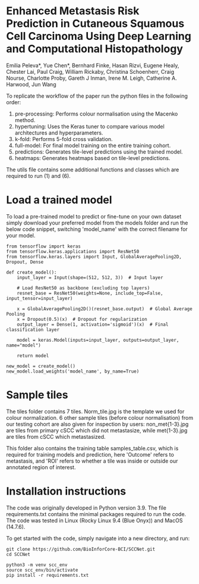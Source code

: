 # Enhanced Metastasis Risk Prediction in Cutaneous Squamous Cell Carcinoma Using Deep Learning and Computational Histopathology 

Emilia Peleva*, Yue Chen*, Bernhard Finke, Hasan Rizvi, Eugene Healy, Chester Lai, Paul Craig, William Rickaby, Christina Schoenherr, Craig Nourse, Charlotte Proby, Gareth J Inman, Irene M. Leigh, Catherine A. Harwood, Jun Wang

To replicate the workflow of the paper run the python files in the following order:

1. pre-processing: Performs colour normalisation using the Macenko method.
2. hypertuning: Uses the Keras tuner to compare various model architectures and hyperparameters.
3. k-fold: Performs 5-fold cross validation. 
4. full-model: For final model training on the entire training cohort.
5. predictions: Generates tile-level predictions using the trained model.
6. heatmaps: Generates heatmaps based on tile-level predictions.

The utils file contains some additional functions and classes which are required to run (1) and (6).


# Load a trained model

To load a pre-trained model to predict or fine-tune on your own dataset simply download your preferred model from the models folder and run the below code snippet, switching 'model_name' with the correct filename for your model.

    from tensorflow import keras
    from tensorflow.keras.applications import ResNet50
    from tensorflow.keras.layers import Input, GlobalAveragePooling2D, Dropout, Dense
    
    def create_model():
        input_layer = Input(shape=(512, 512, 3))  # Input layer
    
        # Load ResNet50 as backbone (excluding top layers)
        resnet_base = ResNet50(weights=None, include_top=False, input_tensor=input_layer)
    
        x = GlobalAveragePooling2D()(resnet_base.output)  # Global Average Pooling
        x = Dropout(0.5)(x)  # Dropout for regularization
        output_layer = Dense(1, activation='sigmoid')(x)  # Final classification layer
    
        model = keras.Model(inputs=input_layer, outputs=output_layer, name="model")
    
        return model

    new_model = create_model()
    new_model.load_weights('model_name', by_name=True)

# Sample tiles

The tiles folder contains 7 tiles. Norm_tile.jpg is the template we used for colour normalization. 6 other sample tiles (before colour normalisation) from our testing cohort are also given for inspection by users: non_met{1-3}.jpg are tiles from primary cSCC which did not metastasize, while met{1-3}.jpg are tiles from cSCC which metastasized.

This folder also contains the training table samples_table.csv, which is required for training models and prediction, here 'Outcome' refers to metastasis, and 'ROI' refers to whether a tile was inside or outside our annotated region of interest.


# Installation instructions

The code was originally developed in Python version 3.9. The file requirements.txt contains the minimal packages required to run the code.
The code was tested in Linux (Rocky Linux 9.4 (Blue Onyx)) and MacOS (14.7.6).

To get started with the code, simply navigate into a new directory, and run:

    git clone https://github.com/BioInforCore-BCI/SCCNet.git
    cd SCCNet
    
    python3 -m venv scc_env
    source scc_env/bin/activate
    pip install -r requirements.txt
